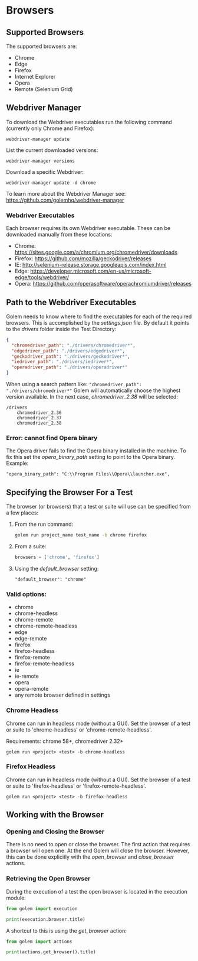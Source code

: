 Browsers
==================================================

## Supported Browsers

The supported browsers are:
- Chrome
- Edge
- Firefox
- Internet Explorer
- Opera
- Remote (Selenium Grid)

## Webdriver Manager

To download the Webdriver executables run the following command (currently only Chrome and Firefox):

```
webdriver-manager update
```

List the current downloaded versions:

```
webdriver-manager versions
```

Download a specific Webdriver:

```
webdriver-manager update -d chrome
```


To learn more about the Webdriver Manager see: <https://github.com/golemhq/webdriver-manager>


### Webdriver Executables

Each browser requires its own Webdriver executable. These can be downloaded manually from these locations:

* Chrome: <https://sites.google.com/a/chromium.org/chromedriver/downloads>
* Firefox: <https://github.com/mozilla/geckodriver/releases>
* IE: <http://selenium-release.storage.googleapis.com/index.html>
* Edge: <https://developer.microsoft.com/en-us/microsoft-edge/tools/webdriver/>
* Opera: <https://github.com/operasoftware/operachromiumdriver/releases>

## Path to the Webdriver Executables

Golem needs to know where to find the executables for each of the required browsers.
This is accomplished by the *settings.json* file.
By default it points to the *drivers* folder inside the Test Directory:

```json
{
  "chromedriver_path": "./drivers/chromedriver*",
  "edgedriver_path": "./drivers/edgedriver*",
  "geckodriver_path": "./drivers/geckodriver*",
  "iedriver_path": "./drivers/iedriver*",
  "operadriver_path": "./drivers/operadriver*"
}
```

When using a search pattern like: ```"chromedriver_path": "./drivers/chromedriver*"``` Golem will automatically choose the highest version available.
In the next case, *chromedriver_2.38* will be selected:
```text
/drivers
    chromedriver_2.36
    chromedriver_2.37
    chromedriver_2.38
```


### Error: cannot find Opera binary

The Opera driver fails to find the Opera binary installed in the machine. To fix this set the *opera_binary_path* setting to point to the Opera binary. Example:

```
"opera_binary_path": "C:\\Program Files\\Opera\\launcher.exe", 
```



## Specifying the Browser For a Test

The browser (or browsers) that a test or suite will use can be specified from a few places:


1. From the run command:

    ```bash
    golem run project_name test_name -b chrome firefox
    ```

2. From a suite:

    ```python
    browsers = ['chrome', 'firefox']
    ```

3. Using the *default_browser* setting:

    ```
    "default_browser": "chrome"
    ```


### Valid options:
* chrome
* chrome-headless
* chrome-remote
* chrome-remote-headless
* edge
* edge-remote
* firefox
* firefox-headless
* firefox-remote
* firefox-remote-headless
* ie
* ie-remote
* opera
* opera-remote
* any remote browser defined in settings


### Chrome Headless

Chrome can run in headless mode (without a GUI). Set the browser of a test or suite to 'chrome-headless' or 'chrome-remote-headless'.

Requirements: chrome 58+, chromedriver 2.32+

```
golem run <project> <test> -b chrome-headless
```

### Firefox Headless

Chrome can run in headless mode (without a GUI). Set the browser of a test or suite to 'firefox-headless' or 'firefox-remote-headless'.

```
golem run <project> <test> -b firefox-headless
```

## Working with the Browser

### Opening and Closing the Browser

There is no need to open or close the browser.
The first action that requires a browser will open one. At the end Golem will close the browser.
However, this can be done explicitly with the *open_browser* and *close_browser* actions.


### Retrieving the Open Browser

During the execution of a test the open browser is located in the execution module:

```python
from golem import execution

print(execution.browser.title)
```

A shortcut to this is using the *get_browser* action:

```python
from golem import actions

print(actions.get_browser().title)
```